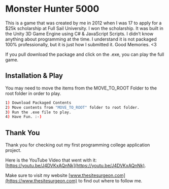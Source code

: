 # Monster Hunter 5000

This is a game that was created by me in 2012 when I was 17 to apply for a $25k scholarship at Full Sail University. I won the scholarship. It was built in the Unity 3D Game Engine using C# & JavaScript Scripts. I didn’t know anything about programming at the time.
I understand it is not packaged 100% professionally, but it is just how I submitted it. Good Memories. <3 

If you pull download the package and click on the .exe, you can play the full game.


## Installation & Play

You may need to move the items from the MOVE_TO_ROOT Folder to the root folder in order to play. 

```bash
1) Download Packaged Contents
2) Move contents from "MOVE_TO_ROOT" folder to root folder.
3) Run the .exe file to play.
4) Have Fun. :-)
```

## Thank You

Thank you for checking out my first programming college application project.

Here is the YouTube Video that went with it: [https://youtu.be/J4DVKxAQnNk](https://youtu.be/J4DVKxAQnNk).

Make sure to visit my website [www.thesitesurgeon.com](https://www.thesitesurgeon.com) to find out where to follow me.
